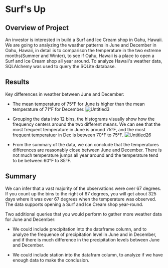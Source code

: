 # Surf's Up

## Overview of Project
An investor is interested in build a Surf and Ice Cream shop in Oahu, Hawaii. We are going to analyzing the weather patterns in June and December in Oahu, Hawaii, in detail is to comparison the temperature in the two extreme months(Summer and Winter), to see if Oahu, Hawaii is a place to open a Surf and Ice Cream shop all year around. To analyze Hawaii's weather data, SQLAlchemy was used to query the SQLite database.


## Results

 Key differences in weather between June and December:
 
- The mean temperature of 75°F for June is higher than the mean temperature of 71°F for December. 
![Untitled3](https://user-images.githubusercontent.com/38533045/137601607-c3fbb2aa-889a-4bf6-bf59-5079ebb64a45.png)



- Grouping the data into 12 bins, the histograms visually show how the frequency centers around the two different means. We can see that the most frequent temperature in June is around 75°F, and the most frequent temperatuer in Dec is between 70°F to 75°F. 
![Untitled26](https://user-images.githubusercontent.com/38533045/137592392-3e183272-99d5-4274-af87-7fde996af814.png)


- From the summary of the data, we can conclude that the temperatures differences are reasonably close between June and December. There is not much temperature jumps all year around and the temperature tend to be between 60°F to 85°F. 

## Summary

We can infer that a vast majority of the observations were over 67 degrees. If you count up the bins to the right of 67 degrees, you will get about 325 days where it was over 67 degrees when the temperature was observed. The data supports opening a Surf and Ice Cream shop year-round.

Two additional queries that you would perform to gather more weather data for June and December:
- We could include precipitation into the dataframe column, and to analyze the frequence of precipitation level in June and in December, and if there is much difference in the precipitation levels between June and December.

- We could include station into the datafram column, to analyze if we have enough data to make the conclusion. 
